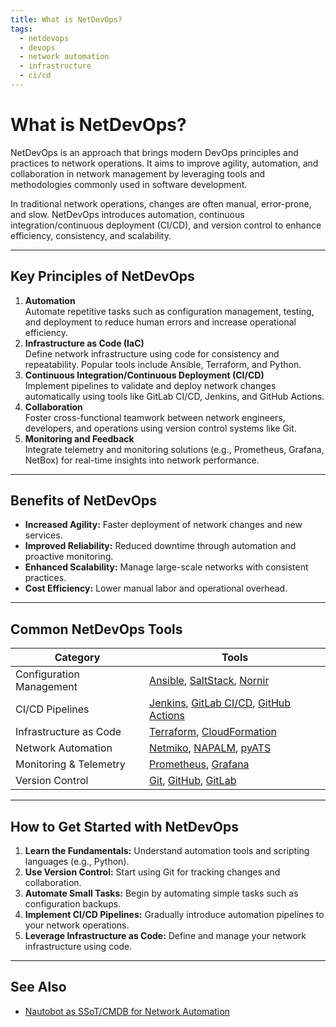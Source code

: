 ```yaml
---
title: What is NetDevOps?
tags:
  - netdevops
  - devops
  - network automation
  - infrastructure
  - ci/cd
---
```


# What is NetDevOps?

NetDevOps is an approach that brings modern DevOps principles and practices to network operations. It aims to improve agility, automation, and collaboration in network management by leveraging tools and methodologies commonly used in software development.

In traditional network operations, changes are often manual, error-prone, and slow. NetDevOps introduces automation, continuous integration/continuous deployment (CI/CD), and version control to enhance efficiency, consistency, and scalability.

---

## Key Principles of NetDevOps

1. **Automation**  
   Automate repetitive tasks such as configuration management, testing, and deployment to reduce human errors and increase operational efficiency.
2. **Infrastructure as Code (IaC)**  
   Define network infrastructure using code for consistency and repeatability. Popular tools include Ansible, Terraform, and Python.
3. **Continuous Integration/Continuous Deployment (CI/CD)**  
   Implement pipelines to validate and deploy network changes automatically using tools like GitLab CI/CD, Jenkins, and GitHub Actions.
4. **Collaboration**  
   Foster cross-functional teamwork between network engineers, developers, and operations using version control systems like Git.
5. **Monitoring and Feedback**  
   Integrate telemetry and monitoring solutions (e.g., Prometheus, Grafana, NetBox) for real-time insights into network performance.

---

## Benefits of NetDevOps

- **Increased Agility:** Faster deployment of network changes and new services.
- **Improved Reliability:** Reduced downtime through automation and proactive monitoring.
- **Enhanced Scalability:** Manage large-scale networks with consistent practices.
- **Cost Efficiency:** Lower manual labor and operational overhead.

---

## Common NetDevOps Tools

| Category                  | Tools                                    |
|---------------------------|------------------------------------------|
| Configuration Management  | [Ansible](blog/posts/tools/ansible.md), [SaltStack](blog/posts/tools/saltstack.md), [Nornir](blog/posts/tools/nornir.md) |
| CI/CD Pipelines           | [Jenkins](blog/posts/tools/jenkins.md), [GitLab CI/CD](blog/posts/tools/gitlab-ci.md), [GitHub Actions](blog/posts/tools/github-actions.md) |
| Infrastructure as Code    | [Terraform](blog/posts/tools/terraform.md), [CloudFormation](blog/posts/tools/cloudformation.md) |
| Network Automation        | [Netmiko](blog/posts/tools/netmiko.md), [NAPALM](blog/posts/tools/napalm.md), [pyATS](blog/posts/tools/pyats.md) |
| Monitoring & Telemetry    | [Prometheus](blog/posts/tools/prometheus.md), [Grafana](blog/posts/tools/grafana.md) |
| Version Control           | [Git](blog/posts/tools/git.md), [GitHub](blog/posts/tools/github.md), [GitLab](blog/posts/tools/gitlab.md) |

---

## How to Get Started with NetDevOps

1. **Learn the Fundamentals:** Understand automation tools and scripting languages (e.g., Python).
2. **Use Version Control:** Start using Git for tracking changes and collaboration.
3. **Automate Small Tasks:** Begin by automating simple tasks such as configuration backups.
4. **Implement CI/CD Pipelines:** Gradually introduce automation pipelines to your network operations.
5. **Leverage Infrastructure as Code:** Define and manage your network infrastructure using code.

---

## See Also
- [Nautobot as SSoT/CMDB for Network Automation](nautobot_ssot.md)
